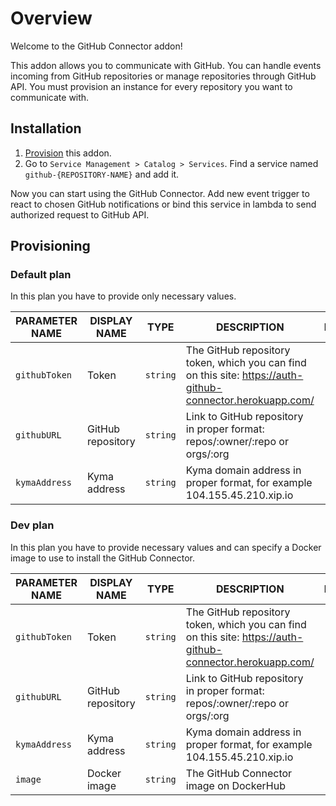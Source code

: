 # Overview

Welcome to the GitHub Connector addon!

This addon allows you to communicate with GitHub. You can handle events incoming from GitHub repositories or manage repositories through GitHub API. You must provision an instance for every repository you want to communicate with.

## Installation

1. [Provision](#provisioning) this addon.
2. Go to `Service Management > Catalog > Services`. Find a service named `github-{REPOSITORY-NAME}` and add it.

Now you can start using the GitHub Connector. Add new event trigger to react to chosen GitHub notifications or bind this service in lambda to send authorized request to GitHub API.

## Provisioning

### Default plan

In this plan you have to provide only necessary values.

| PARAMETER NAME | DISPLAY NAME | TYPE | DESCRIPTION | REQUIRED |
|----------------|--------------|------|-------------|:--------:|
| `githubToken` | Token | `string` | The GitHub repository token, which you can find on this site: <https://auth-github-connector.herokuapp.com/> | yes |
| `githubURL` | GitHub repository | `string` | Link to GitHub repository in proper format: repos/:owner/:repo or orgs/:org | yes |
| `kymaAddress` | Kyma address | `string` | Kyma domain address in proper format, for example 104.155.45.210.xip.io | yes |

### Dev plan

In this plan you have to provide necessary values and can specify a Docker image to use to install the GitHub Connector.

| PARAMETER NAME | DISPLAY NAME | TYPE | DESCRIPTION | REQUIRED |
|----------------|--------------|------|-------------|:--------:|
| `githubToken` | Token | `string` | The GitHub repository token, which you can find on this site: <https://auth-github-connector.herokuapp.com/> | yes |
| `githubURL` | GitHub repository | `string` | Link to GitHub repository in proper format: repos/:owner/:repo or orgs/:org | yes |
| `kymaAddress` | Kyma address | `string` | Kyma domain address in proper format, for example 104.155.45.210.xip.io | yes |
| `image` | Docker image | `string` | The GitHub Connector image on DockerHub | no |
